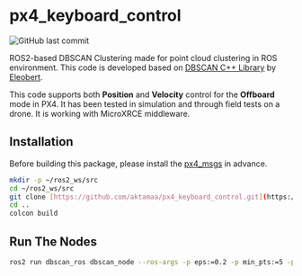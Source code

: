 # px4_keyboard_control
![GitHub last commit](https://img.shields.io/github/last-commit/aktamaa/px4_keyboard_control)

ROS2-based DBSCAN Clustering made for point cloud clustering in ROS environment. This code is developed based on [DBSCAN C++ Library](https://github.com/Eleobert/dbscan.git) by [Eleobert](https://github.com/Eleobert).

This code supports both **Position** and **Velocity** control for the **Offboard** mode in PX4. It has been tested in simulation and through field tests on a drone. It is working with MicroXRCE middleware.

## Installation
Before building this package, please install the [px4_msgs](https://github.com/PX4/px4_msgs) in advance.
```bash
mkdir -p ~/ros2_ws/src
cd ~/ros2_ws/src
git clone [https://github.com/aktamaa/px4_keyboard_control.git](https://github.com/aktamaa/DBSCAN-ROS2.git)
cd ..
colcon build
```

## Run The Nodes
```bash
ros2 run dbscan_ros dbscan_node --ros-args -p eps:=0.2 -p min_pts:=5 -p std_threshold:=0.05 -p input_topic:=/ouster/points -p output_topic:=/clustered_points
```
